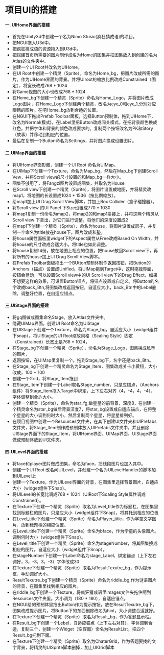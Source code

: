 # 项目UI的搭建

#### 一. UIHome界面的搭建
* 首先在Unity3d中创建一个名为Nimo Stusio(疯狂猜成语)的项目。
* 把NGUI拖入U3d中。
* 把疯狂猜成语的资源拖入到U3d中。
* 把搭建首页所需要的图片制作成名为Home的图集并把图集放入到创建的名为Atlas的文件夹中。
* 创建一个UI Root并改名为UIHome。
* 在UI Root中创建一个精灵（Sprite），命名为Home_bg，把图片改成所需的图片，作为UIHome界面的背景。并将UIroot的缩放比例改成Constrained（固定），将宽长改成768 * 1024
* 将Game视图的大小也改成768 * 1024 
* 在Home_bg下创建一个精灵（Sprite）命名为Home_Logo，并将图片改成Logo图片，在Home_Logo下创建两个精灵，改名为eye_0和eye_1,分别对应眼睛的图片。在吧Home_bg放到合适的位置。
* 在NGUI下拖出Prefab Toolbar面板，选择Button预制体，拖到UIHome下，改名为Normal(模式)，在Label里把Button改成闯关模式。在把背景颜色换成红色。并把字体和背景的颜色改成要求的。复制两个按钮改名为PK和Story（故事）并移动到相应的位置。
* 最后在复制一个Button命名为Settings，并将图片换成设置图片。


#### 二.UIMap界面的搭建
* 将UIHome界面影藏，创建一个UI Root 命名为UIMap。
* 在UIMap下创建一个Texture，命名为Map_bg，然后在Map_bg下创建Scroll Vew，并将Scroll view的尺寸设置的和Map_bg一样大小。
* 图集不够用了，将Fangzi图片设置成图集，并取名为House
* 在Scroll view下创建一个精灵（Sprite），将图片设置成地图，并将精灵改map1，将地图的长设置成1024 * 1536（按比例缩放）。
* 给map1加上UI Drag Scroll View脚本，并加上Box Collider（盒子碰撞器）。
* 将Scroll view 的UI Panel 下Size设置成770 * 1030
* 将map1复制一份命名为map2，将map2的和map1拼接上，并将这两个精灵从Scroll view 下拿出，对它们进行调整，将他们的深度设置成2
* 在map1下创建一个精灵（Sprite），命名为house，将图片设置成房子，并复制一个命名为title放在house下，图片改成私塾。
* 将house属性面板里widget下的Aspect属性从Free改成Based On Width，并将house的尺寸改成合适大小。将title也如此调整。
* 将house复制14份，放在地图上相应的位置。把house放回Scroll view下，再将所有的house加上UI Drag Scroll View脚本。
* 在Prefab Toolbar面板拖出一个BUtton预制体制作返回按钮，把Button的Anchors（锚点）设置成Unified。将UIMap拖到Target中，这时拖拽界面，按钮会晃动，可以设置Scroll view中的UI Scroll view下的Drag Effect，如果不想要这样的效果，可设置Button锚点，将锚点设置成自定义。将Button的名字改成back_Btn,将图集改成返回按钮，自适应大小，back_Btn中的Lebel删除，调整好位置，在自适应锚点。


#### 三.UIStage界面的搭建
* 将gq图做成图集命名Stage，放入Atlas文件夹中。
* 隐藏UIMap界面，创建UI Root命名为UIStage
* 在UIStage下创建一个Texture，命名为Stage_bg，自适应大小（widget组件下snap），将UIStage的UI Root缩放风格（Scaling Style）固定（Constrained）长宽比是768 * 1024，
* 在Stage_bg下创建一个精灵（Sprite），命名为Stage_Logo，图集换成私塾的图片，
* 返回按钮，在UIMap里复制一个，拖到Stage_bg下，名字还是back_Btn。
* 在Stage_bg下创建一个精灵命名为Stage_Item，图集改成关卡小黄钮，大小改成，100 * 100
* 创建一个Grid，将Stage_Item拖到
* 在Stage_Item下创建一个Label取名Stage_number，只是应锚点，（Anchors组件）将Stage_Item拖入Target中绑定，上下左右对齐（4，-4，4，-4），字体调整到合适大小。
* 创建一个精灵（Sprite），命名为star_fg,做星星的前背景，深度8，在创建一个精灵命名为star_bg做后背景深度7，将star_bg设置成自适应锚点，在将整个星星的大小调到何时大小，然后复制两个星星，将星星排列好。
* 在项目视图中创建一个Resources文件夹，在其下创建UI文件夹和UIPrefabs文件夹，将Stage_Item制作成预制体放入UIPrefabs文件夹中，并且删除UIStage界面下的Stage_Item，将UIHome界面、UIMap界面、UIStage界面做成预制体放到UI文件夹。


#### 四.UILevel界面的搭建
* 将face和player图片做成图集，命名为face，把线段图片也加入其中。
* 创建一个UI Root 改名问UILevel，并创建一个名为UILevelHandler的脚本加到UILevel上
* 创建一个Texture，作为UILevel界面的背景，在图集里选择背景图片，自适应大小（widget组件下Snap）。
* 将UILevel的长宽比调成768 * 1024（UIRoot下Scaling Style属性调成Constrained）。 
* 在Texture下创建一个精灵（Sprite）取名为Level_title作为标题栏，在图集里找到标题栏的图片，只是应大小（widget组件下Snap），将其托到相应的位置
* 在Level_title下创建一个精灵（Sprite）命名为Player_title，作为学童文字图片，放到标题栏的相应位置。
* 在Level_title下创建一个精灵（Sprite）命名为bface，作为学童的头像图片。调到何时大小（widget组件下Snap）。
* 在Level_title下创建一个精灵（Sprite）命名为stageNumber，将其图集换成相应的图片。自适应大小（widget组件下Snap）。
* 在stageNumber下创建一个Label命名为stage_Label，绑定锚点（上下左右调好，3，-3，3，-3）字体改成30
* 在Texture下创建一个精灵（Sprite）取名为ResultTexutre_bg，作为提示框，手动调好大小。
* ResultTexutre_bg下创建一个精灵（Sprite）命名为riddle_bg,作为谜语图片的背景，在图集里找到相应的图片。
* 在riddle_bg下创建一个Texture，将疯狂猜成语里images文件夹拖住啊到Resources文件夹里。大小调为（180 * 180），自适应锚点。
* 在NGUI给的预制体里拖出Button作为提示按钮，放在ResultTexutre_bg下，图集改成提示图片，将Button下的东西删除改名为hint，大小调整合适就好。
* 在Texture下创建一个精灵（Sprite）取名为Result_bg，作为答题显示栏。
* 在Result_bg下创建一个Lebel，自适应锚点（上下左右对其），字体调到合适，复制三个，创建一个Widget（空容器）命名为ResultList，把四个Result_bg托到下面。
* 在Texture下创建一个精灵（Sprite）取名为ChaterGrid，作为答题要找的文字背景，将精灵的UISprite脚本删掉，加上UIGrid脚本






